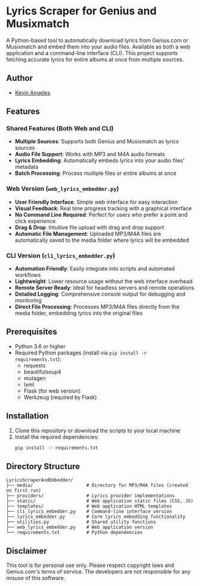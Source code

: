 # Lyrics Scraper for Genius and Musixmatch

A Python-based tool to automatically download lyrics from Genius.com or Musixmatch and embed them into your audio files. Available as both a web application and a command-line interface (CLI). This project supports fetching accurate lyrics for entire albums at once from multiple sources.

## Author
- [Kevin Angeles](https://www.kevinangeles.com)

## Features

### Shared Features (Both Web and CLI)
* **Multiple Sources**: Supports both Genius and Musixmatch as lyrics sources
* **Audio File Support**: Works with MP3 and M4A audio formats
* **Lyrics Embedding**: Automatically embeds lyrics into your audio files' metadata
* **Batch Processing**: Process multiple files or entire albums at once

### Web Version (`web_lyrics_embedder.py`)
* **User Friendly Interface**: Simple web interface for easy interaction
* **Visual Feedback**: Real time progress tracking with a graphical interface
* **No Command Line Required**: Perfect for users who prefer a point and click experience
* **Drag & Drop**: Intuitive file upload with drag and drop support
* **Automatic File Management**: Uploaded MP3/M4A files are automatically saved to the media folder where lyrics will be embedded

### CLI Version (`cli_lyrics_embedder.py`)
* **Automation Friendly**: Easily integrate into scripts and automated workflows
* **Lightweight**: Lower resource usage without the web interface overhead
* **Remote Server Ready**: Ideal for headless servers and remote operations
* **Detailed Logging**: Comprehensive console output for debugging and monitoring
* **Direct File Processing**: Processes MP3/M4A files directly from the media folder, embedding lyrics into the original files

## Prerequisites

- Python 3.6 or higher
- Required Python packages (install via `pip install -r requirements.txt`):
  - requests
  - beautifulsoup4
  - mutagen
  - lxml
  - Flask (for web version)
  - Werkzeug (required by Flask)

## Installation

1. Clone this repository or download the scripts to your local machine
2. Install the required dependencies:
   ```bash
   pip install -r requirements.txt
   ```

## Directory Structure

```
LyricsScraperAndEmbedder/
├── media/                    # Directory for MP3/M4A files (created on first run)
├── providers/                # Lyrics provider implementations
├── static/                   # Web application static files (CSS, JS)
├── templates/                # Web application HTML templates
├── cli_lyrics_embedder.py    # Command-line interface version
├── lyrics_embedder.py        # Core lyrics embedding functionality
├── utilities.py              # Shared utility functions
├── web_lyrics_embedder.py    # Web application version
└── requirements.txt          # Python dependencies
```

## Disclaimer

This tool is for personal use only. Please respect copyright laws and Genius.com's terms of service. The developers are not responsible for any misuse of this software.
